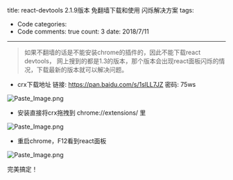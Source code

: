 title: react-devtools 2.1.9版本 免翻墙下载和使用  闪烁解决方案
tags: 
  - Code
categories: 
  - Code
comments: true
count: 3
date: 2018/7/11
---
  
> 如果不翻墙的话是不能安装chrome的插件的，因此不能下载react devtools， 网上搜到的都是1.3的版本，那个版本会出现react面板闪烁的情况，下载最新的版本就可以解决问题。

- crx下载地址
链接: https://pan.baidu.com/s/1slLL7JZ 密码: 75ws

![Paste_Image.png](/images/bd8904c92514728bb962960f6a32bb3b.png)

- 安装直接将crx拖拽到 chrome://extensions/ 里

![Paste_Image.png](/images/17866e87dfaaf9c180c5dd5731861102.png)
- 重启chrome，F12看到react面板

![Paste_Image.png](/images/8685f2107ff0a0dc125a1ce47997b944.png)

完美搞定！